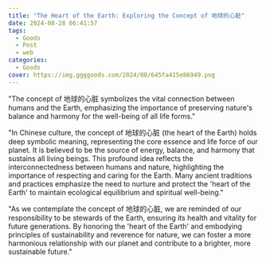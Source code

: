```yaml
---
title: "The Heart of the Earth: Exploring the Concept of 地球的心脏"
date: 2024-08-28 06:41:57
tags:
  - Goods
  - Post
  - web
categories:
  - Goods
cover: https://img.ggggoods.com/2024/08/645fa415e86949.png
---
```


"The concept of 地球的心脏 symbolizes the vital connection between humans and the Earth, emphasizing the importance of preserving nature's balance and harmony for the well-being of all life forms."

"In Chinese culture, the concept of 地球的心脏 (the heart of the Earth) holds deep symbolic meaning, representing the core essence and life force of our planet. It is believed to be the source of energy, balance, and harmony that sustains all living beings. This profound idea reflects the interconnectedness between humans and nature, highlighting the importance of respecting and caring for the Earth. Many ancient traditions and practices emphasize the need to nurture and protect the 'heart of the Earth' to maintain ecological equilibrium and spiritual well-being."

"As we contemplate the concept of 地球的心脏, we are reminded of our responsibility to be stewards of the Earth, ensuring its health and vitality for future generations. By honoring the 'heart of the Earth' and embodying principles of sustainability and reverence for nature, we can foster a more harmonious relationship with our planet and contribute to a brighter, more sustainable future."
